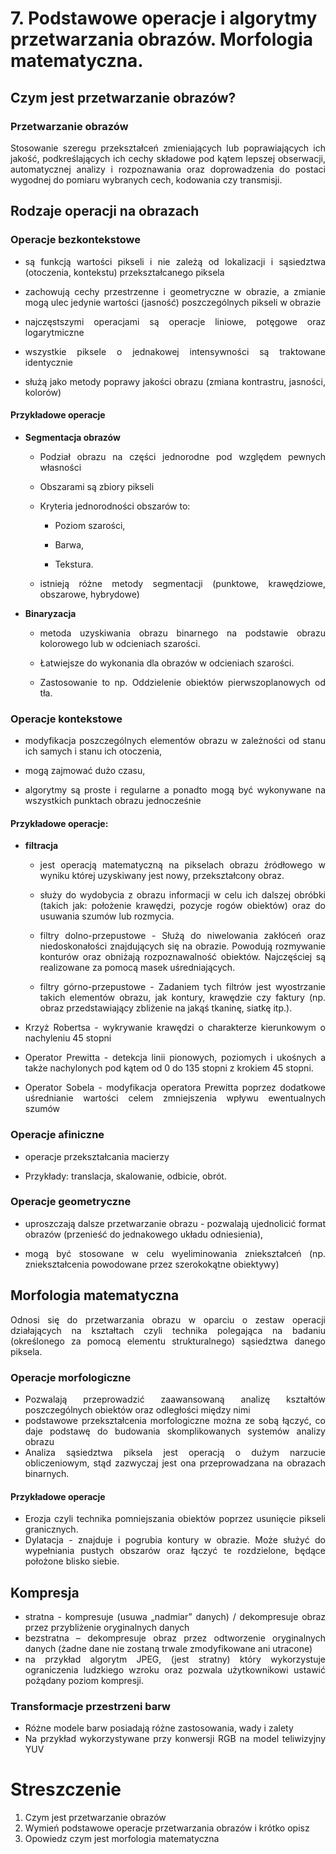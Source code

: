 # 7. Podstawowe operacje i algorytmy przetwarzania obrazów. Morfologia matematyczna.

<div align="justify">

## Czym jest przetwarzanie obrazów?
### Przetwarzanie obrazów 
Stosowanie szeregu przekształceń zmieniających lub poprawiających ich jakość, podkreślających ich cechy składowe pod kątem lepszej obserwacji, automatycznej analizy i rozpoznawania oraz doprowadzenia do postaci wygodnej do pomiaru wybranych cech, kodowania czy transmisji.

## Rodzaje operacji na obrazach 

### Operacje bezkontekstowe
- są funkcją wartości pikseli i nie zależą od lokalizacji i sąsiedztwa (otoczenia, kontekstu) przekształcanego piksela

- zachowują cechy przestrzenne i geometryczne w obrazie, a zmianie mogą ulec jedynie wartości (jasność) poszczególnych pikseli w obrazie

- najczęstszymi operacjami są operacje liniowe, potęgowe oraz logarytmiczne

- wszystkie piksele o jednakowej intensywności są traktowane identycznie

- służą jako metody poprawy jakości obrazu (zmiana kontrastru, jasności, kolorów)

#### Przykładowe  operacje 
- **Segmentacja obrazów** 
    
    - Podział obrazu na części jednorodne pod względem pewnych własności
    
    - Obszarami są zbiory pikseli
    
    - Kryteria jednorodności obszarów to:
        
        - Poziom szarości,
        
        - Barwa,
        
        - Tekstura.
    - istnieją różne metody segmentacji (punktowe, krawędziowe, obszarowe, hybrydowe)

- **Binaryzacja** 
    
    - metoda uzyskiwania obrazu binarnego na podstawie obrazu kolorowego lub w odcieniach szarości.
    
    - Łatwiejsze do wykonania dla obrazów w odcieniach szarości.
    
    - Zastosowanie to np. Oddzielenie obiektów pierwszoplanowych od tła.

### Operacje kontekstowe
- modyfikacja poszczególnych elementów obrazu w zależności od stanu ich samych i stanu ich otoczenia,

- mogą zajmować dużo czasu,

- algorytmy są proste i regularne a ponadto mogą być wykonywane na wszystkich punktach obrazu jednocześnie

#### Przykładowe operacje:

- **filtracja**
    
    - jest operacją matematyczną na pikselach obrazu źródłowego w wyniku której uzyskiwany jest nowy, przekształcony obraz.
    
    - służy do wydobycia z obrazu informacji w celu ich dalszej obróbki (takich jak: położenie krawędzi, pozycje rogów obiektów) oraz do usuwania szumów lub rozmycia.

    - filtry dolno-przepustowe - Służą do niwelowania zakłóceń oraz niedoskonałości znajdujących się na obrazie. Powodują rozmywanie konturów oraz obniżają rozpoznawalność obiektów. Najczęściej są realizowane za pomocą masek uśredniających.
    - filtry górno-przepustowe  - Zadaniem tych filtrów jest wyostrzanie takich elementów obrazu, jak kontury, krawędzie czy faktury (np. obraz przedstawiający zbliżenie na jakąś tkaninę, siatkę itp.).
- Krzyż Robertsa - wykrywanie krawędzi o charakterze kierunkowym o nachyleniu 45 stopni

- Operator Prewitta - detekcja linii pionowych, poziomych i ukośnych a także nachylonych
pod kątem od 0 do 135 stopni z krokiem 45 stopni.

- Operator Sobela - modyfikacja operatora Prewitta poprzez dodatkowe uśrednianie wartości
celem zmniejszenia wpływu ewentualnych szumów

### Operacje afiniczne
- operacje przekształcania macierzy

- Przykłady: translacja, skalowanie, odbicie, obrót.

### Operacje geometryczne 
- uproszczają dalsze przetwarzanie obrazu - pozwalają ujednolicić format obrazów (przenieść do jednakowego układu odniesienia),

- mogą być stosowane w celu wyeliminowania zniekształceń (np. zniekształcenia powodowane przez szerokokątne obiektywy)

## Morfologia matematyczna
Odnosi się do przetwarzania obrazu w oparciu o zestaw operacji działających na kształtach 
czyli technika polegająca na badaniu (określonego za pomocą elementu strukturalnego) sąsiedztwa danego piksela.

### Operacje morfologiczne
- Pozwalają przeprowadzić zaawansowaną analizę kształtów poszczególnych obiektów oraz odległości między nimi
- podstawowe przekształcenia morfologiczne można ze sobą łączyć, co daje podstawę do budowania skomplikowanych systemów analizy obrazu
- Analiza sąsiedztwa piksela jest operacją o dużym narzucie obliczeniowym, stąd zazwyczaj jest ona przeprowadzana na obrazach binarnych.

#### Przykładowe operacje
- Erozja czyli technika pomniejszania obiektów poprzez usunięcie pikseli granicznych.
- Dylatacja - znajduje i pogrubia kontury w obrazie. Może służyć do wypełniania pustych obszarów oraz łączyć te rozdzielone, będące położone blisko siebie. 

## Kompresja
- stratna - kompresuje (usuwa „nadmiar” danych) / dekompresuje obraz przez przybliżenie oryginalnych danych
- bezstratna – dekompresuje obraz  przez odtworzenie oryginalnych danych (żadne dane nie zostaną trwale zmodyfikowane ani utracone)
- na przykład algorytm JPEG, (jest stratny) który wykorzystuje ograniczenia ludzkiego wzroku oraz pozwala użytkownikowi ustawić pożądany poziom kompresji.

### Transformacje przestrzeni barw
- Różne modele barw posiadają różne zastosowania, wady i zalety
- Na przykład wykorzystywane przy konwersji  RGB na model teliwizyjny YUV

# Streszczenie
1. Czym jest przetwarzanie obrazów
2. Wymień podstawowe operacje przetwarzania obrazów i krótko opisz 
3. Opowiedz czym jest morfologia matematyczna 
</div>